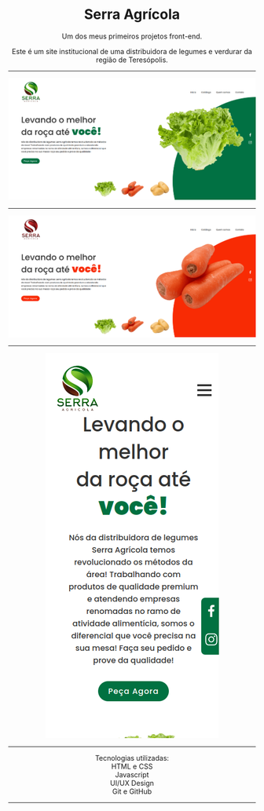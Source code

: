 <h1 align="center">Serra Agrícola</h1>



<p align="center">Um dos meus primeiros projetos front-end.
<p align="center">Este é um site institucional de uma distribuidora de legumes e verdurar da região de Teresópolis.


<br>
<hr>
<p align="center"><img src="./.github/preview-wide-green.png" alt="Preview do projeto Serra Agrícola"></p>
<hr>
<p align="center"><img src="./.github/preview-wide-carrot.png" alt="Preview do projeto Serra Agrícola"></p>
<hr>
<p align="center"><img src="./.github/preview-mobile.png" alt="Preview do projeto Serra Agrícola"></p>
<hr>
<p align="center">Tecnologias utilizadas:
<br>HTML e CSS
<br>Javascript
<br>UI/UX Design
<br>Git e GitHub</p>
<hr>